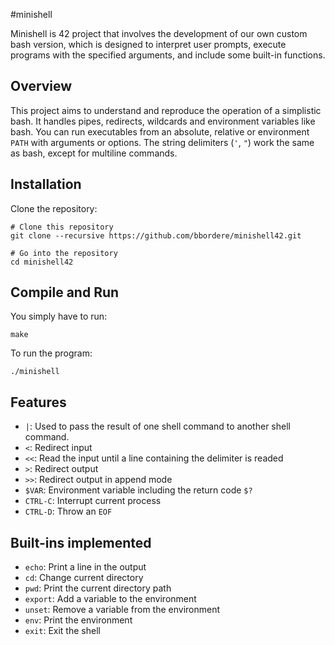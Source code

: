 #minishell

Minishell is 42 project that involves the development of our own custom bash version, which is designed to interpret user prompts, execute programs with the specified arguments, and include some built-in functions.

## Overview

This project aims to understand and reproduce the operation of a simplistic bash. It handles pipes, redirects, wildcards and environment variables like bash. You can run executables from an absolute, relative or environment ``PATH`` with arguments or options. The string delimiters (`'`, `"`) work the same as bash, except for multiline commands.

## Installation

Clone the repository:

```shell
# Clone this repository
git clone --recursive https://github.com/bbordere/minishell42.git

# Go into the repository
cd minishell42
```

## Compile and Run
You simply have to run: 
```shell
make
```

To run the program: 
```shell
./minishell
```

## Features
- `|`: Used to pass the result of one shell command to another shell command.
- `<`: Redirect input
- `<<`: Read the input until a line containing the delimiter is readed
- `>`: Redirect output
- `>>`: Redirect output in append mode
- `$VAR`: Environment variable including the return code ``$?``
- `CTRL-C`: Interrupt current process
- `CTRL-D`: Throw an ``EOF``

## Built-ins implemented
- `echo`: Print a line in the output
- `cd`: Change current directory
- `pwd`: Print the current directory path
- `export`: Add a variable to the environment 
- `unset`: Remove a variable from the environment 
- `env`: Print the environment
- `exit`: Exit the shell